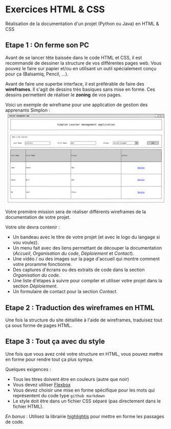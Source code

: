 # Exercices HTML & CSS

Réalisation de la documentation d'un projet (Python ou Java) en HTML & CSS

## Etape 1 : On ferme son PC

Avant de se lancer tête baissée dans le code HTML et CSS, il est recommandé de dessiner la structure de vos différentes pages web. Vous pouvez le faire sur papier et/ou en utilisant un outil spécialement conçu pour ça (Balsamiq, Pencil, ...).

Avant de faire une superbe interface, il est préférable de faire des **wireframes**. Il s'agit de dessins très basiques sans mise en forme. Ces dessins permettent de réaliser le **zoning** de vos pages.

Voici un exemple de wireframe pour une application de gestion des apprenants Simplon :
![Main page](../ressource/html_css/learner_app_wireframe.png)

Votre première mission sera de réaliser différents wireframes de la documentation de votre projet.

Votre site devra contenir :

- Un bandeau avec le titre de votre projet (et avec le logo du langage si vou voulez).
- Un menu fait avec des liens permettant de découper la documentation (_Accueil_, _Organisation du code_, _Déploiement_ et _Contact_).
- Une vidéo / ou des images sur la page d'accueil qui montre comment votre proramme fonctionne.
- Des captures d'écrans ou des extraits de code dans la section _Organisation du code_.
- Une liste d'étapes à suivre pour compiler et utiliser votre projet dans la section _Déploiement_.
- Un formulaire de contact pour la section _Contact_.

## Etape 2 : Traduction des wireframes en HTML

Une fois la structure du site détaillée à l'aide de wireframes, traduisez tout ça sous forme de pages HTML.

## Etape 3 : Tout ça avec du style

Une fois que vous avez créé votre structure en HTML, vous pouvez mettre en forme pour rendre tout ça plus sympa.

Quelques exigences :

- Tous les titres doivent être en couleurs (autre que noir)
- Vous devez utiliser [Flexbox](https://developer.mozilla.org/fr/docs/Web/CSS/CSS_Flexible_Box_Layout/Concepts_de_base_flexbox)
- Vous devez choisir une mise en forme spécifique pour les mots qui représentent du code type `github markdown`
- Le style doit être dans un fichier CSS séparé (pas directement dans le fichier HTML).

_En bonus_ : Utilisez la librairie [highlightjs](https://highlightjs.org/) pour mettre en forme les passages de code.

